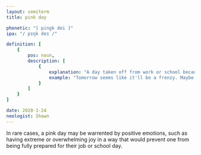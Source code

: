 ```yaml
---
layout: semiterm
title: pink day

phonetic: "[ pingk dei ]"
ipa: "/ pɪŋk deɪ /"

definition: [
	{
		pos: noun,
		description: [
			{
				explanation: "A day taken off from work or school because of mental health. Can be prompted by a pyschiatric requisite (such as a doctor's visit or therapy appointment), or by one's own personal desires/demands.",
				example: "Tomorrow seems like it'll be a frenzy. Maybe I'll take a pink day from work."
			}
		]
	}
]

date: 2020-1-24
neologist: Shawn
---
```


<p class="info-text">In rare cases, a pink day may be warrented by positive emotions, such as having extreme or overwhelming joy in a way that would prevent one from being fully prepared for their job or school day.</p>